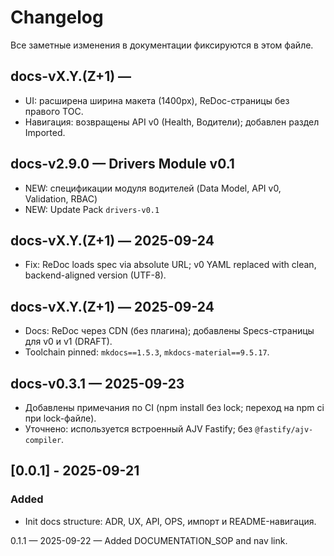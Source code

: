 # Changelog

Все заметные изменения в документации фиксируются в этом файле.

## docs-vX.Y.(Z+1) — <YYYY-MM-DD>
- UI: расширена ширина макета (1400px), ReDoc-страницы без правого TOC.
- Навигация: возвращены API v0 (Health, Водители); добавлен раздел Imported.

## docs-v2.9.0 — Drivers Module v0.1
* NEW: спецификации модуля водителей (Data Model, API v0, Validation, RBAC)
* NEW: Update Pack `drivers-v0.1`

## docs-vX.Y.(Z+1) — 2025-09-24
- Fix: ReDoc loads spec via absolute URL; v0 YAML replaced with clean, backend-aligned version (UTF-8).

## docs-vX.Y.(Z+1) — 2025-09-24

* Docs: ReDoc через CDN (без плагина); добавлены Specs-страницы для v0 и v1 (DRAFT).
* Toolchain pinned: `mkdocs==1.5.3`, `mkdocs-material==9.5.17`.

## docs-v0.3.1 — 2025-09-23
- Добавлены примечания по CI (npm install без lock; переход на npm ci при lock-файле).
- Уточнено: используется встроенный AJV Fastify; без `@fastify/ajv-compiler`.

## [0.0.1] - 2025-09-21
### Added
- Init docs structure: ADR, UX, API, OPS, импорт и README-навигация.

0.1.1 — 2025-09-22 — Added DOCUMENTATION_SOP and nav link.
